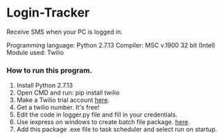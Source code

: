 # Login-Tracker
Receive SMS when your PC is logged in.

Programming language: Python 2.7.13
Compiler:	MSC v.1900 32 bit (Intel)
Module used:	Twilio

### How to run this program. ###
1. Install Python 2.7.13
2. Open CMD and run: pip install twilio
3. Make a Twilio trial account [here](https://www.twilio.com/try-twilio).
4. Get a twilio number. It's free!
5. Edit the code in logger.py file and fill in your credentials.
6. Use iexpress on windows to create batch file package. [here](https://www.youtube.com/watch?v=k976yEXX11k&t=304s).
7. Add this package .exe file to task scheduler and select run on startup.
